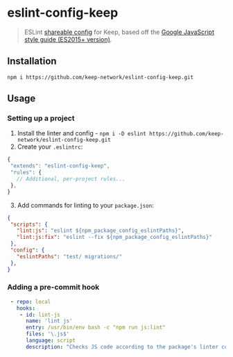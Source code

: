 # eslint-config-keep

> ESLint [shareable config](http://eslint.org/docs/developer-guide/shareable-configs.html) for Keep, based off the [Google JavaScript style guide (ES2015+ version)](https://google.github.io/styleguide/jsguide.html).

## Installation

`npm i https://github.com/keep-network/eslint-config-keep.git`

## Usage

### Setting up a project

 1. Install the linter and config - `npm i -D eslint https://github.com/keep-network/eslint-config-keep.git`
 2. Create your `.eslintrc`:
 ```js
{
  "extends": "eslint-config-keep",
  "rules": {
    // Additional, per-project rules...
  },
}
 ```
 3. Add commands for linting to your `package.json`:
 ```json
{
  "scripts": {
    "lint:js": "eslint ${npm_package_config_eslintPaths}",
    "lint:js:fix": "eslint --fix ${npm_package_config_eslintPaths}"
  },
  "config": {
    "eslintPaths": "test/ migrations/"
  },
}
```

### Adding a pre-commit hook
```yaml
 - repo: local
   hooks:
    - id: lint-js
      name: 'lint js'
      entry: /usr/bin/env bash -c "npm run js:lint"
      files: '\.js$'
      language: script
      description: "Checks JS code according to the package's linter configuration"
```
